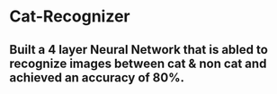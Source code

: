 # Cat-Recognizer

## Built a 4 layer Neural Network that is abled to recognize images between cat & non cat and achieved an accuracy of 80%.
